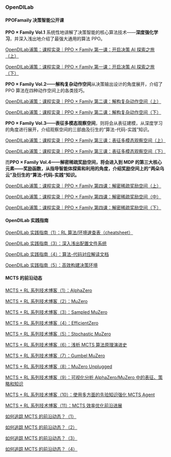 
### OpenDILab

#### PPOFamaily  决策智能公开课

**PPO × Family Vol.1** 系统性地讲解了决策智能的核心算法技术——**深度强化学习**，并深入浅出地介绍了最强大通用的算法 PPO。

[OpenDILab浦策：课程实录｜PPO × Family 第一课：开启决策 AI 探索之旅 （上）](https://zhuanlan.zhihu.com/p/604897017)

[OpenDILab浦策：课程实录｜PPO × Family 第一课：开启决策 AI 探索之旅 （下）](https://zhuanlan.zhihu.com/p/606954674)

**PPO × Family Vol.2——解构复杂动作空间**从决策输出设计的角度展开，介绍了 PPO 算法在四种动作空间上的各类技巧。

[OpenDILab浦策：课程实录｜PPO × Family 第二课：解构复杂动作空间（上）](https://zhuanlan.zhihu.com/p/612669849)

[OpenDILab浦策：课程实录｜PPO × Family 第二课：解构复杂动作空间（下）](https://zhuanlan.zhihu.com/p/622866136)

**PPO × Family Vol.3——表征多模态观察空间**，则将会从表征建模，从深度学习的角度进行展开，介绍观察空间的三部曲及衍生的“算法-代码-实践”知识。

[OpenDILab浦策：课程实录｜PPO × Family 第三课：表征多模态观察空间（上）](https://zhuanlan.zhihu.com/p/635313705)

[OpenDILab浦策：课程实录｜PPO × Family 第三课：表征多模态观察空间（下）](https://zhuanlan.zhihu.com/p/636696175)

而**PPO × Family Vol.4——解密稀疏奖励空间，将会进入到 MDP 的第三大核心元素——奖励函数，从指导智能体探索和利用的角度，介绍奖励空间上的“两朵乌云”及衍生的“算法-代码-实践”知识。**

[OpenDILab浦策：课程实录｜PPO × Family 第四课：解密稀疏奖励空间（上）](https://zhuanlan.zhihu.com/p/642656409)

[OpenDILab浦策：课程实录｜PPO × Family 第四课：解密稀疏奖励空间（中）](https://zhuanlan.zhihu.com/p/642812757)

[OpenDILab浦策：课程实录｜PPO × Family 第四课：解密稀疏奖励空间（下）](https://zhuanlan.zhihu.com/p/643047368)

#### OpenDILab 实践指南

[OpenDILab 实践指南（1）：RL 算法/环境速查表（cheatsheet）](https://zhuanlan.zhihu.com/p/654237727)

[OpenDILab 实践指南（3）：深入浅出配置文件系统](https://zhuanlan.zhihu.com/p/656886757)

[OpenDILab 实践指南（4）：算法-代码对应解读文档](https://zhuanlan.zhihu.com/p/658146912)

[OpenDILab 实践指南（5）：高效构建决策环境](https://zhuanlan.zhihu.com/p/660266568)

#### MCTS 的前沿动态

[MCTS + RL 系列技术博客（1）：AlphaZero](https://zhuanlan.zhihu.com/p/650009275)

[MCTS + RL 系列技术博客（2）：MuZero](https://zhuanlan.zhihu.com/p/654059774)

[MCTS + RL 系列技术博客（3）：Sampled MuZero](https://zhuanlan.zhihu.com/p/657484426)

[MCTS + RL 系列技术博客（4）：EfficientZero](https://zhuanlan.zhihu.com/p/662943334)

[MCTS + RL 系列技术博客（5）：Stochastic MuZero](https://zhuanlan.zhihu.com/p/664542805)

[MCTS + RL 系列技术博客（6）：浅析 MCTS 算法原理演进史](https://zhuanlan.zhihu.com/p/670885213)

[MCTS + RL 系列技术博客（7）：Gumbel MuZero](https://zhuanlan.zhihu.com/p/675867274)

[MCTS + RL 系列技术博客（8）：MuZero Unplugged](https://zhuanlan.zhihu.com/p/678489535)

[MCTS + RL 系列技术博客（9）：可视化分析 AlphaZero/MuZero 中的表征、策略和知识](https://zhuanlan.zhihu.com/p/681839624)

[MCTS + RL 系列技术博客（10）：使用多方面的先验知识强化 MCTS Agent](https://zhuanlan.zhihu.com/p/684528177)

[MCTS + RL 系列技术博客（11）：MCTS 效率优化前沿进展](https://zhuanlan.zhihu.com/p/688093451)

[如何追踪 MCTS 的前沿动态？（1）](https://zhuanlan.zhihu.com/p/633462726)

[如何追踪 MCTS 的前沿动态？（2）](https://zhuanlan.zhihu.com/p/635570518)

[如何追踪 MCTS 的前沿动态？（3）](https://zhuanlan.zhihu.com/p/641713866)

[如何追踪 MCTS 的前沿动态？（4）](https://zhuanlan.zhihu.com/p/643382412)
